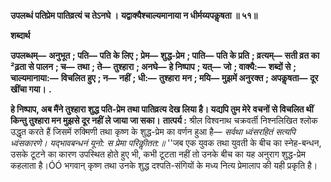 **उपलब्धं पतिप्रेम पातिव्रत्यं च तेऽनघे ।** **यद्वाक्यैश्चाल्यमानाया न धीर्मय्यपकॢषता ॥ ५१॥** 

**शब्दार्थ** 

**उपलब्धम्—** **अनुभूत** **; पति—** **पति के लिए** **; प्रेम—** **शुद्ध-प्रेम** **; पाति—** **पति के प्रति** **; व्रत्यम्—** **सती व्रत का ²ढ़ता से पालन** **; च—** **तथा** **; ते—** **तुश्हारा** **; अनघे—** **हे निष्पाप** **; यत्—** **जो** **; वाक्यै:—** **शब्दों से** **; चाल्यमानाया:—** **विचलित हुए** **; न—** **नहीं** **; धी:—** **तुश्हारा** **मन** **; मयि—** **मुझमें अनुरक्त** **; अपकॢषता—** **दूर खींचा गया।** **.** 

**हे निष्पाप, अब मैंने तुश्हारा शुद्ध पति-प्रेम तथा पातिव्रत्य देख लिया है। यद्यपि तुम मेरे** **वचनों से विचलित थीं किन्तु तुश्हारा मन मुझसे दूर नहीं ले जाया जा सका।** **तात्पर्य :** श्रील विश्वनाथ चक्रवर्ती निश्नलिखित श्लोक उद्धृत करते हैं जिसमें रुक्मिणी तथा कृष्ण के शुद्ध-प्रेम का वर्णन हुआ है— *सर्वथा ध्वंसरहितं सत्यपि ध्वंसकारणे।* *यद्भावबन्धनं यूनो: स प्रेमा परिकीॢतत:॥* ''जब एक युवक तथा युवती के बीच का स्नेह-बन्धन, उसके टूटने का कारण उपस्थित होते हुए भी, कभी टूटता नहीं तो उनके बीच का यह अनुराग शुद्ध-प्रेम कहलाता है।ÓÓ भगवान् कृष्ण तथा उनके शुद्ध दश्पति-संगियों के मध्य नित्य प्रेमालाप की यही प्रकृति है।  